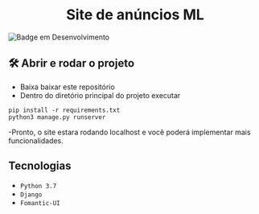 <h1 align="center">Site de anúncios ML</h1>

![Badge em Desenvolvimento](http://img.shields.io/static/v1?label=STATUS&message=EM%20DESENVOLVIMENTO&color=GREEN&style=for-the-badge)

## 🛠️ Abrir e rodar o projeto
- Baixa baixar este repositório
- Dentro do diretório principal do projeto executar
```
pip install -r requirements.txt
python3 manage.py runserver
```
-Pronto, o site estara rodando localhost e você poderá implementar mais funcionalidades.
## Tecnologias
- ``Python 3.7``
- ``Django``
- ``Fomantic-UI``